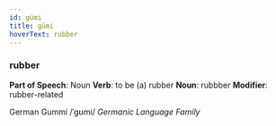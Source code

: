 ```yaml
---
id: gümi
title: gümi
hoverText: rubber
---
```


### rubber

**Part of Speech**: Noun
**Verb**: to be (a) rubber
**Noun**: rubbber
**Modifier**: rubber-related

German Gummi /ˈɡʊmi/
*Germanic Language Family*